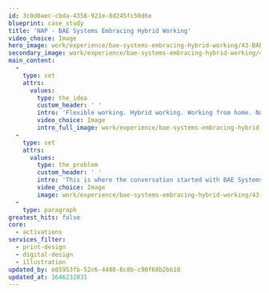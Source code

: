 ```yaml
---
id: 3c0d0aec-cbda-4358-921e-8d245fc58d6e
blueprint: case_study
title: 'NAP - BAE Systems Embracing Hybrid Working'
video_choice: Image
hero_image: work/experience/bae-systems-embracing-hybrid-working/43-BAE-Embracing-Hybrid-Working-Full-Image-2732x1536.jpg
secondary_image: work/experience/bae-systems-embracing-hybrid-working/43-BAE-Embracing-Hybrid-Working-Secondary-Image.jpg
main_content:
  -
    type: set
    attrs:
      values:
        type: the_idea
        custom_header: ' '
        intro: 'Flexible working. Hybrid working. Working from home. No matter what you call it, it looks like it’s here to stay and changing the way we approach work forever. So if you’re rethinking work, you need to rethink your policies right?'
        video_choice: Image
        intro_full_image: work/experience/bae-systems-embracing-hybrid-working/43-BAE-Embracing-Hybrid-Working-Large-Image-2732x1536.jpg
  -
    type: set
    attrs:
      values:
        type: the_problem
        custom_header: ' '
        intro: 'This is where the conversation started with BAE Systems on the brief to produce a suite of supporting documents to help staff and managers work through the practicalities. We created a friendly and engaging look for the project to give the documents an instantly recognisable identity, whilst steering clear of looking like typical policy books. We then produced these as interactive PDFs to fully support people working remotely. Just the job!'
        video_choice: Image
        image: work/experience/bae-systems-embracing-hybrid-working/43-BAE-Embracing-Hybrid-Working-Large-Image-2.jpg
  -
    type: paragraph
greatest_hits: false
core:
  - activations
services_filter:
  - print-design
  - digital-design
  - illustration
updated_by: e85953fb-52c6-4488-8c8b-c90f68b2bb10
updated_at: 1646232031
---
```

